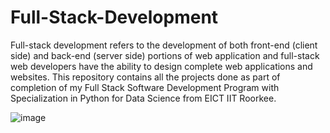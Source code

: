 # Full-Stack-Development

Full-stack development refers to the development of both front-end (client side) and back-end (server side) portions of web application and full-stack web developers have the ability to design complete web applications and websites. This repository contains all the projects done as part of completion of my Full Stack Software Development Program with Specialization in Python for Data Science from EICT IIT Roorkee.

![image](https://github.com/user-attachments/assets/4188c0bb-a6e7-4427-9bb0-92f3e50f7aab)
